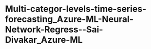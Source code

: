# Multi-categor-levels-time-series-forecasting_Azure-ML-Neural-Network-Regress--Sai-Divakar_Azure-ML
